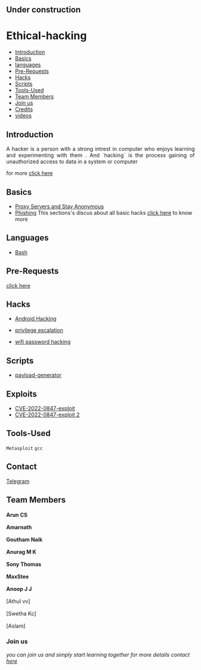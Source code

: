 ## Under construction
# Ethical-hacking

- [Introduction](#introduction)
- [Basics](#basics)
- [languages](#languages)
- [Pre-Requests](#pre-requests)
- [Hacks](#hacks)
- [Scripts](#scripts)
- [Tools-Used](#Tools-Used)
- [Team Members](#team-members)
- [Join us](#join-us)
- [Credits]()
- [videos]()

## Introduction 
   <p align="justify"> 
      A hacker is a person with a strong intrest in computer who enjoys learning and experimenting with them . And `hacking` is the process gaining of unauthorized access to data in a system or computer
   </p>


for more [click here](https://github.com/aruncs31s/ethical-hacking/tree/main/Introduction)

## Basics 
- [Proxy Servers and Stay Anonymous](https://github.com/aruncs31s/ethical-hacking/tree/main/Basics#proxy-servers-and-stay-anonymous)
- [Phishing](https://github.com/aruncs31s/ethical-hacking/tree/main/Basics#phishing)
This sections's discus about all basic hacks
[click here](https://github.com/aruncs31s/ethical-hacking/tree/main/Basics) to know more 

## Languages
- [Bash](https://github.com/aruncs31s/ethical-hacking/tree/main/languages)

## Pre-Requests

[click here](https://github.com/aruncs31s/ethical-hacking/tree/main/Pre-Requests)


## Hacks
- [Android Hacking](https://github.com/aruncs31s/ethical-hacking/tree/main/android-hacking)

- [privilege escalation](https://github.com/aruncs31s/ethical-hacking/tree/main/privilege%20escalation)

- [wifi password hacking](https://github.com/aruncs31s/ethical-hacking/tree/main/Wifi%20Hacking)

## Scripts 
- [payload-generator](https://github.com/aruncs31s/ethical-hacking/blob/main/Scripts/payload-generator-script1.sh)

## Exploits 

- [CVE-2022-0847-exploit](https://github.com/aruncs31s/ethical-hacking/blob/main/Scripts/CVE-2022-0847-exploit.c)
- [CVE-2022-0847-exploit 2](https://github.com/aruncs31s/ethical-hacking/blob/main/Scripts/CVE-2022-0847-exploit.c2)

## Tools-Used
 
`Metasploit`   `gcc`
## Contact

[Telegram](https://t.me/+mqL4fZrUtEw0MjJl)

## Team Members

**Arun CS** [<img src="https://s18955.pcdn.co/wp-content/uploads/2018/02/github.png" width="16"/>](https://github.com/aruncs31s/) 

**Amarnath**[<img src="https://s18955.pcdn.co/wp-content/uploads/2018/02/github.png" width="16"/>](https://github.com/amarnath749)

**Goutham Naik**[<img src="https://s18955.pcdn.co/wp-content/uploads/2018/02/github.png" width="16"/>](https://github.com/Gouthamexe)

**Anurag M K**[<img src="https://s18955.pcdn.co/wp-content/uploads/2018/02/github.png" width="16"/>]()

**Sony Thomas**[<img src="https://s18955.pcdn.co/wp-content/uploads/2018/02/github.png" width="16"/>](https://github.com/sonyt86)

**MaxStee**[<img src="https://s18955.pcdn.co/wp-content/uploads/2018/02/github.png" width="16"/>](https://github.com/Maxsteee)


**Anoop J J**[<img src="https://s18955.pcdn.co/wp-content/uploads/2018/02/github.png" width="16"/>]()

[Athul vv][<img src="https://s18955.pcdn.co/wp-content/uploads/2018/02/github.png" width="16"/>](https://github.com/athulvv1)

[Swetha Kc][<img src="https://s18955.pcdn.co/wp-content/uploads/2018/02/github.png" width="16"/>]()

[Aslam][<img src="https://s18955.pcdn.co/wp-content/uploads/2018/02/github.png" width="16"/>]()

### Join us
*you can join us and simply start learning together 
for more details contact [here](https://t.me/+mqL4fZrUtEw0MjJl)*
